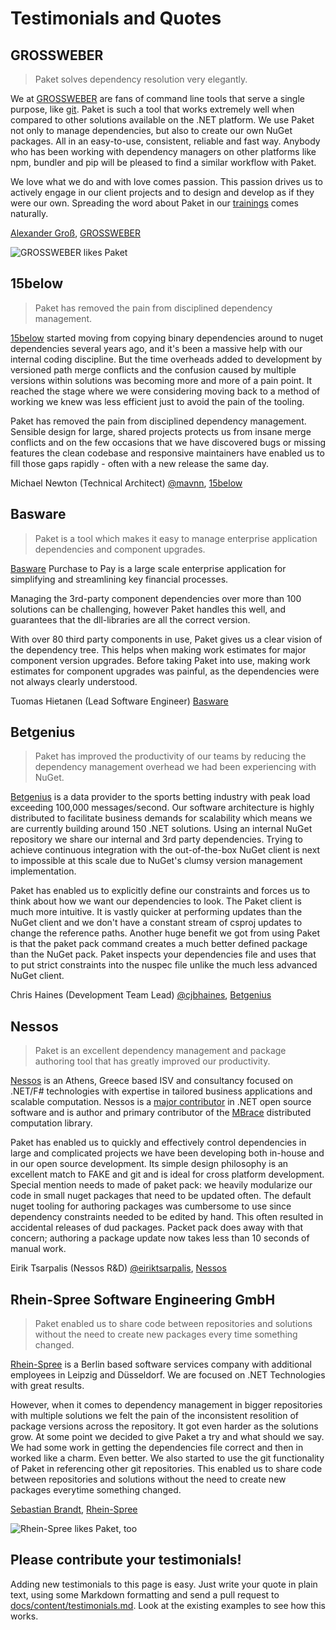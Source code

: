 # Testimonials and Quotes

## GROSSWEBER

> Paket solves dependency resolution very elegantly.

We at [GROSSWEBER](https://grossweber.com/en) are fans of command line tools
that serve a single purpose, like [git](https://grossweber.com/git). Paket is
such a tool that works extremely well when compared to other solutions available
on the .NET platform. We use Paket not only to manage dependencies, but also to
create our own NuGet packages. All in an easy-to-use, consistent, reliable and
fast way. Anybody who has been working with dependency managers on other
platforms like npm, bundler and pip will be pleased to find a similar workflow
with Paket.

We love what we do and with love comes passion. This passion drives us to
actively engage in our client projects and to design and develop as if they were
our own. Spreading the word about Paket in our
[trainings](http://grossweber.com/trainings) comes naturally.

[Alexander Groß](https://github.com/agross),
[GROSSWEBER](https://grossweber.com/en)

![GROSSWEBER likes Paket](img/testimonials-grossweber.png "GROSSWEBER likes Paket")

## 15below

> Paket has removed the pain from disciplined dependency management.

[15below](http://15below.com) started moving from copying binary dependencies
around to nuget dependencies several years ago, and it's been a massive help
with our internal coding discipline. But the time overheads added to development
by versioned path merge conflicts and the confusion caused by multiple versions
within solutions was becoming more and more of a pain point. It reached the
stage where we were considering moving back to a method of working we knew was
less efficient just to avoid the pain of the tooling.

Paket has removed the pain from disciplined dependency management. Sensible
design for large, shared projects protects us from insane merge conflicts and on
the few occasions that we have discovered bugs or missing features the clean
codebase and responsive maintainers have enabled us to fill those gaps rapidly -
often with a new release the same day.

Michael Newton (Technical Architect) [@mavnn](https://twitter.com/mavnn),
[15below](http://15below.com)

## Basware

> Paket is a tool which makes it easy to manage enterprise application
> dependencies and component upgrades.

[Basware](http://www.basware.com/) Purchase to Pay is a large scale enterprise
application for simplifying and streamlining key financial processes.

Managing the 3rd-party component dependencies over more than 100 solutions can
be challenging, however Paket handles this well, and guarantees that the
dll-libraries are all the correct version.

With over 80 third party components in use, Paket gives us a clear vision of the
dependency tree. This helps when making work estimates for major component
version upgrades. Before taking Paket into use, making work estimates for
component upgrades was painful, as the dependencies were not always clearly
understood.

Tuomas Hietanen (Lead Software Engineer) [Basware](http://www.basware.com/)

## Betgenius

> Paket has improved the productivity of our teams by reducing the dependency
> management overhead we had been experiencing with NuGet.

[Betgenius](http://www.betgenius.com) is a data provider to the sports betting
industry with peak load exceeding 100,000 messages/second. Our software
architecture is highly distributed to facilitate business demands for
scalability which means we are currently building around 150 .NET solutions.
Using an internal NuGet repository we share our internal and 3rd party
dependencies. Trying to achieve continuous integration with the out-of-the-box
NuGet client is next to impossible at this scale due to NuGet's clumsy version
management implementation.

Paket has enabled us to explicitly define our constraints and forces us to think
about how we want our dependencies to look. The Paket client is much more
intuitive. It is vastly quicker at performing updates than the NuGet client and
we don't have a constant stream of csproj updates to change the reference paths.
Another huge benefit we got from using Paket is that the paket pack command
creates a much better defined package than the NuGet pack. Paket inspects your
dependencies file and uses that to put strict constraints into the nuspec file
unlike the much less advanced NuGet client.

Chris Haines (Development Team Lead) [@cjbhaines](https://twitter.com/cjbhaines),
[Betgenius](http://www.betgenius.com)

## Nessos

> Paket is an excellent dependency management and package authoring tool that
> has greatly improved our productivity.

[Nessos](http://www.nessos.gr/) is an Athens, Greece based ISV and consultancy
focused on .NET/F# technologies with expertise in tailored business applications
and scalable computation. Nessos is a [major
contributor](https://github.com/nessos) in .NET open source software and is
author and primary contributor of the [MBrace](http://www.m-brace.net/)
distributed computation library.

Paket has enabled us to quickly and effectively control dependencies in large
and complicated projects we have been developing both in-house and in our open
source development. Its simple design philosophy is an excellent match to FAKE
and git and is ideal for cross platform development. Special mention needs to
made of paket pack: we heavily modularize our code in small nuget packages that
need to be updated often. The default nuget tooling for authoring packages was
cumbersome to use since dependency constraints needed to be edited by hand. This
often resulted in accidental releases of dud packages. Packet pack does away
with that concern; authoring a package update now takes less than 10 seconds of
manual work.

Eirik Tsarpalis (Nessos R&D)
[@eiriktsarpalis](https://twitter.com/eiriktsarpalis),
[Nessos](http://www.nessos.gr)


## Rhein-Spree Software Engineering GmbH

> Paket enabled us to share code between repositories and solutions without the need to create new packages every time something changed.

[Rhein-Spree](https://www.rhein-spree.com) is a Berlin based software services company with additional employees in Leipzig and Düsseldorf. We are focused on .NET Technologies with great results.

However, when it comes to dependency management in bigger repositories with multiple solutions we
felt the pain of the inconsistent resolition of package versions across the repository. It got
even harder as the solutions grow. At some point we decided to give Paket a try and what should
we say. We had some work in getting the dependencies file correct and then in worked like a
charm. Even better. We also started to use the git functionality of Paket in referencing other
git repositories. This enabled us to share code between repositories and solutions without the
need to create new packages everytime something changed.

[Sebastian Brandt](https://github.com/brase),
[Rhein-Spree](https://www.rhein-spree.com)

![Rhein-Spree likes Paket, too](img/testimonials-rheinspree.png "RheinSpree likes Paket, too")

## Please contribute your testimonials!

Adding new testimonials to this page is easy. Just write your quote in plain
text, using some Markdown formatting and send a pull request to
[docs/content/testimonials.md](https://github.com/fsprojects/Paket/blob/master/docs/content/testimonials.md).
Look at the existing examples to see how this works.
